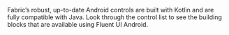 Fabric’s robust, up-to-date Android controls are built with Kotlin and are fully compatible with Java. Look through the control list to see the building blocks that are available using Fluent UI Android.
